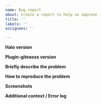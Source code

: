 ```yaml
---
name: Bug report
about: Create a report to help us improve
title: ''
labels: ''
assignees: ''

---
```


**Halo version**


**Plugin-giteeoss version**


**Briefly describe the problem**


**How to reproduce the problem**


**Screenshots**


**Additional context / Error log**
